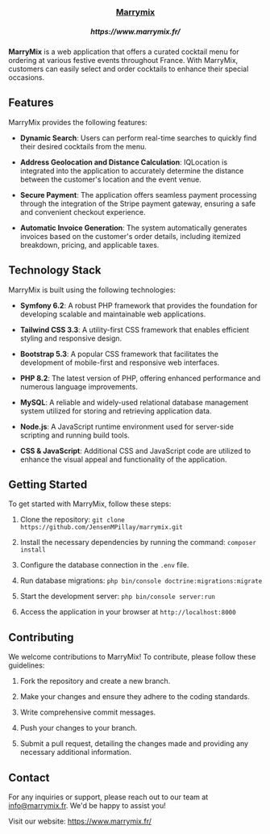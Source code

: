 <p align="center">
  <a href="https://www.marrymix.fr/">
    <h3 align="center">Marrymix</h3>
  </a>
</p>

 <h5 align="center">https://www.marrymix.fr/</h5>

**MarryMix** is a web application that offers a curated cocktail menu for ordering at various festive events throughout France. With MarryMix, customers can easily select and order cocktails to enhance their special occasions.

## Features

MarryMix provides the following features:

- **Dynamic Search**: Users can perform real-time searches to quickly find their desired cocktails from the menu.

- **Address Geolocation and Distance Calculation**: IQLocation is integrated into the application to accurately determine the distance between the customer's location and the event venue.

- **Secure Payment**: The application offers seamless payment processing through the integration of the Stripe payment gateway, ensuring a safe and convenient checkout experience.

- **Automatic Invoice Generation**: The system automatically generates invoices based on the customer's order details, including itemized breakdown, pricing, and applicable taxes.

## Technology Stack

MarryMix is built using the following technologies:

- **Symfony 6.2**: A robust PHP framework that provides the foundation for developing scalable and maintainable web applications.

- **Tailwind CSS 3.3**: A utility-first CSS framework that enables efficient styling and responsive design.

- **Bootstrap 5.3**: A popular CSS framework that facilitates the development of mobile-first and responsive web interfaces.

- **PHP 8.2**: The latest version of PHP, offering enhanced performance and numerous language improvements.

- **MySQL**: A reliable and widely-used relational database management system utilized for storing and retrieving application data.

- **Node.js**: A JavaScript runtime environment used for server-side scripting and running build tools.

- **CSS & JavaScript**: Additional CSS and JavaScript code are utilized to enhance the visual appeal and functionality of the application.

## Getting Started

To get started with MarryMix, follow these steps:

1. Clone the repository: `git clone https://github.com/JensenMPillay/marrymix.git`

2. Install the necessary dependencies by running the command: `composer install`

3. Configure the database connection in the `.env` file.

4. Run database migrations: `php bin/console doctrine:migrations:migrate`

5. Start the development server: `php bin/console server:run`

6. Access the application in your browser at `http://localhost:8000`

## Contributing

We welcome contributions to MarryMix! To contribute, please follow these guidelines:

1. Fork the repository and create a new branch.

2. Make your changes and ensure they adhere to the coding standards.

3. Write comprehensive commit messages.

4. Push your changes to your branch.

5. Submit a pull request, detailing the changes made and providing any necessary additional information.

## Contact

For any inquiries or support, please reach out to our team at info@marrymix.fr. We'd be happy to assist you!

Visit our website: https://www.marrymix.fr/
